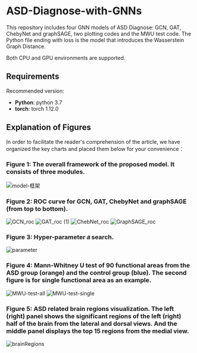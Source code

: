 # ASD-Diagnose-with-GNNs

This repository includes four GNN models of ASD Diagnose: GCN, GAT, ChebyNet and graphSAGE, two plotting codes and the MWU test code. The Python file ending with loss is the model that introduces the Wasserstein Graph Distance.

Both CPU and GPU environments are supported.

## Requirements

Recommended version:

* **Python**: python 3.7 
* **torch**: torch 1.12.0

## Explanation of Figures

In order to facilitate the reader's comprehension of the article, we have organized the key charts and placed them below for your convenience：
### Figure 1: The overall framework of the proposed model. It consists of three modules.
![model-框架](https://github.com/lobster2023/ASD-Diagnose-with-GNNs/assets/133120607/d5a4ab48-09cd-4853-86af-54d3f914b32b)

### Figure 2: ROC curve for GCN, GAT, ChebyNet and graphSAGE (from top to bottom).
![GCN_roc](https://github.com/lobster2023/ASD-Diagnose-with-GNNs/assets/133120607/8d62223a-d812-4beb-a7a5-bf1f04116f11)
![GAT_roc (1)](https://github.com/lobster2023/ASD-Diagnose-with-GNNs/assets/133120607/41d1d583-7c28-40b4-a16d-0f9f55fc8d4c)
![ChebNet_roc](https://github.com/lobster2023/ASD-Diagnose-with-GNNs/assets/133120607/85e2373c-0787-458f-9e16-17f30858702e)
![GraphSAGE_roc](https://github.com/lobster2023/ASD-Diagnose-with-GNNs/assets/133120607/23f3925b-0bcf-48e9-8e96-edfab7bcb72f)

### Figure 3: Hyper-parameter 𝑎 search.
![parameter](https://github.com/lobster2023/ASD-Diagnose-with-GNNs/assets/133120607/51dae7a5-46f8-466d-b171-d2002ebe3d22)

### Figure 4: Mann-Whitney U test of 90 functional areas from the ASD group (orange) and the control group (blue). The second figure is for single functional area as an example. 
![MWU-test-all](https://github.com/lobster2023/ASD-Diagnose-with-GNNs/assets/133120607/ef105ad4-57b1-428b-b0a0-1660af8cd2ed)
![MWU-test-single](https://github.com/lobster2023/ASD-Diagnose-with-GNNs/assets/133120607/9b58906f-a0ed-4917-b264-7b86a18b4258)

### Figure 5: ASD related brain regions visualization. The left (right) panel shows the significant regions of the left (right) half of the brain from the lateral and dorsal views. And the middle panel displays the top 15 regions from the medial view.
![brainRegions](https://github.com/lobster2023/ASD-Diagnose-with-GNNs/assets/133120607/a767db45-88b7-40c0-bc43-e683d09293a9)










